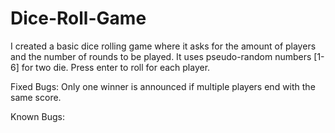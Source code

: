 # Dice-Roll-Game
I created a basic dice rolling game where it asks for the amount of players and the number of rounds to be played. It uses pseudo-random numbers [1-6] for two die.
Press enter to roll for each player.

Fixed Bugs: 
Only one winner is announced if multiple players end with the same score.

Known Bugs:
